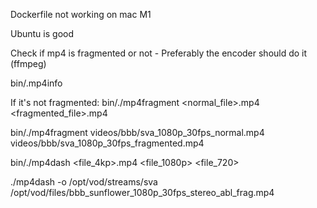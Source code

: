 Dockerfile not working on mac M1

Ubuntu is good

Check if mp4 is fragmented or not - Preferably the encoder should do it (ffmpeg)

bin/.mp4info <file>

If it's not fragmented:
bin/./mp4fragment <normal_file>.mp4 <fragmented_file>.mp4

bin/./mp4fragment videos/bbb/sva_1080p_30fps_normal.mp4 videos/bbb/sva_1080p_30fps_fragmented.mp4

bin/./mp4dash <file_4kp>.mp4 <file_1080p> <file_720> 

./mp4dash -o /opt/vod/streams/sva  /opt/vod/files/bbb_sunflower_1080p_30fps_stereo_abl_frag.mp4
